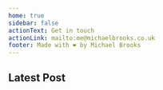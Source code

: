 ```yaml
---
home: true
sidebar: false
actionText: Get in touch
actionLink: mailto:me@michaelbrooks.co.uk
footer: Made with ❤ by Michael Brooks
---
```


<div id="codefund"><!-- fallback content --></div>

## Latest Post
<BlogIndex category="current" limit="1" />

<script src="https://app.codefund.io/properties/615/funder.js" async="async"></script>
